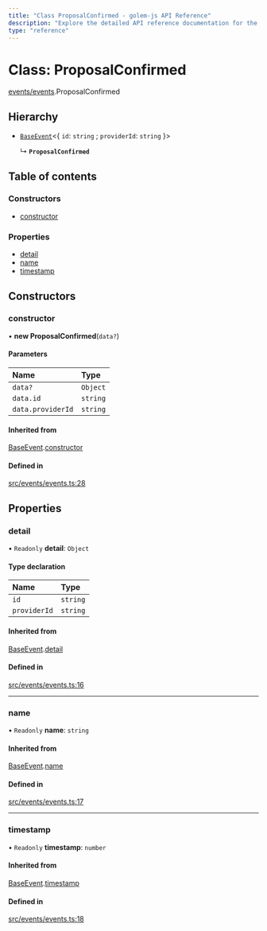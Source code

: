```yaml
---
title: "Class ProposalConfirmed - golem-js API Reference"
description: "Explore the detailed API reference documentation for the Class ProposalConfirmed within the golem-js SDK for the Golem Network."
type: "reference"
---
```

# Class: ProposalConfirmed

[events/events](../modules/events_events).ProposalConfirmed

## Hierarchy

- [`BaseEvent`](events_events.BaseEvent)<{ `id`: `string` ; `providerId`: `string`  }\>

  ↳ **`ProposalConfirmed`**

## Table of contents

### Constructors

- [constructor](events_events.ProposalConfirmed#constructor)

### Properties

- [detail](events_events.ProposalConfirmed#detail)
- [name](events_events.ProposalConfirmed#name)
- [timestamp](events_events.ProposalConfirmed#timestamp)

## Constructors

### constructor

• **new ProposalConfirmed**(`data?`)

#### Parameters

| Name | Type |
| :------ | :------ |
| `data?` | `Object` |
| `data.id` | `string` |
| `data.providerId` | `string` |

#### Inherited from

[BaseEvent](events_events.BaseEvent).[constructor](events_events.BaseEvent#constructor)

#### Defined in

[src/events/events.ts:28](https://github.com/golemfactory/golem-js/blob/e7ac9e9/src/events/events.ts#L28)

## Properties

### detail

• `Readonly` **detail**: `Object`

#### Type declaration

| Name | Type |
| :------ | :------ |
| `id` | `string` |
| `providerId` | `string` |

#### Inherited from

[BaseEvent](events_events.BaseEvent).[detail](events_events.BaseEvent#detail)

#### Defined in

[src/events/events.ts:16](https://github.com/golemfactory/golem-js/blob/e7ac9e9/src/events/events.ts#L16)

___

### name

• `Readonly` **name**: `string`

#### Inherited from

[BaseEvent](events_events.BaseEvent).[name](events_events.BaseEvent#name)

#### Defined in

[src/events/events.ts:17](https://github.com/golemfactory/golem-js/blob/e7ac9e9/src/events/events.ts#L17)

___

### timestamp

• `Readonly` **timestamp**: `number`

#### Inherited from

[BaseEvent](events_events.BaseEvent).[timestamp](events_events.BaseEvent#timestamp)

#### Defined in

[src/events/events.ts:18](https://github.com/golemfactory/golem-js/blob/e7ac9e9/src/events/events.ts#L18)
